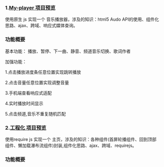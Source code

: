 ### 1.[My-player 项目预览](http://flysasa.top/project//My-player/index.html)
使用原生 js 实现一个 音乐播放器，涉及的知识：html5 Audo API的使用、组件化思路、ajax、跨域、响应式媒体查询。 

### 功能概要

基本功能：
播放、暂停、下一曲、静音、频道音乐切换、歌词作者

加强功能：

  1.点击播放进度条任意位置实现跳转播放
  
  2.点击音量任意位置实现调整音量
  
  3.手机端查看响应式适配
  
  4.实时播放时间显示
  
 5.点击频道,音乐不重复随机匹配
 
 
 ### 2.[工程化 项目预览](http://flysasa.top/project//前端工程化/demo_requireJs/www/index.html)
使用require js 实现一个 主页，涉及的知识：各种组件(首屏轮播组件、回到顶部组件、懒加载瀑布流组件)封装,组件化思路、ajax、跨域、requirejs。 

### 功能概要
  


